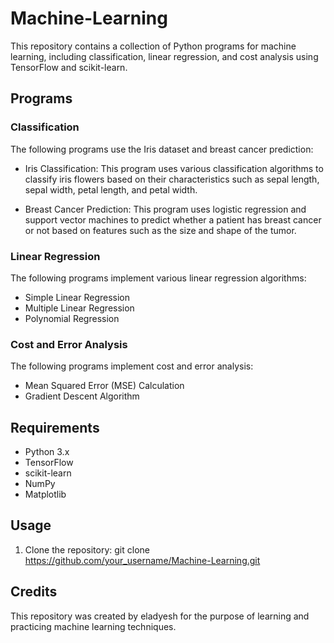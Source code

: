# Machine-Learning

This repository contains a collection of Python programs for machine learning, including classification, linear regression, and cost analysis using TensorFlow and scikit-learn.

## Programs

### Classification
The following programs use the Iris dataset and breast cancer prediction:

- Iris Classification: This program uses various classification algorithms to classify iris flowers based on their characteristics such as sepal length, sepal width, petal length, and petal width.

- Breast Cancer Prediction: This program uses logistic regression and support vector machines to predict whether a patient has breast cancer or not based on features such as the size and shape of the tumor.


### Linear Regression
The following programs implement various linear regression algorithms:
- Simple Linear Regression
- Multiple Linear Regression
- Polynomial Regression

### Cost and Error Analysis
The following programs implement cost and error analysis:
- Mean Squared Error (MSE) Calculation
- Gradient Descent Algorithm

## Requirements
- Python 3.x
- TensorFlow
- scikit-learn
- NumPy
- Matplotlib

## Usage
1. Clone the repository: git clone https://github.com/your_username/Machine-Learning.git

## Credits
This repository was created by eladyesh for the purpose of learning and practicing machine learning techniques.
